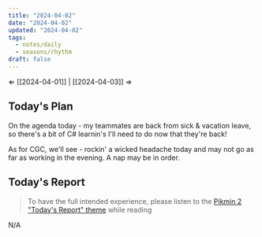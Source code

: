 ```yaml
---
title: "2024-04-02"
date: "2024-04-02"
updated: "2024-04-02"
tags:
  - notes/daily
  - seasons/rhythm
draft: false
---
```

⇐ [[2024-04-01]] |  [[2024-04-03]] ⇒

## Today's Plan

On the agenda today - my teammates are back from sick & vacation leave, so there's a bit of C# learnin's I'll need to do now that they're back!

As for CGC, we'll see - rockin' a wicked headache today and may not go as far as working in the evening. A nap may be in order.

## Today's Report

> To have the full intended experience, please listen to the [Pikmin 2 "Today's Report" theme](https://www.youtube.com/watch?v=l1fCmKZnq3U&list=PLwyW5mbdZMGN8mGTqvDhsBs37SW4TkHcw&index=85) while reading

N/A

[^1]: [[caveat-lector|caveat lector]] — This is a daily note! I don't actively maintain any information in daily notes, so please be cautious in following any advice here.
